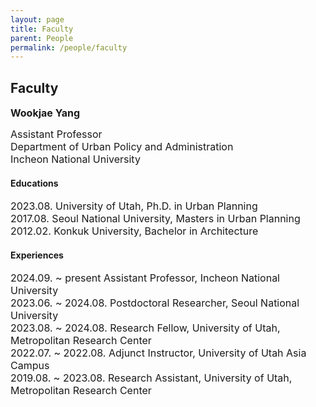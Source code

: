 ```yaml
---
layout: page
title: Faculty
parent: People
permalink: /people/faculty
---
```

## Faculty 
<span style="font-size: 16px;">**Wookjae Yang**</span>

<span style="font-size: 16px;">Assistant Professor</span>  
<span style="font-size: 16px;">Department of Urban Policy and Administration</span>  
<span style="font-size: 16px;">Incheon National University</span>

#### Educations  
<span style="font-size: 16px;">2023.08. University of Utah, Ph.D. in Urban Planning</span>  
<span style="font-size: 16px;">2017.08. Seoul National University, Masters in Urban Planning</span>  
<span style="font-size: 16px;">2012.02. Konkuk University, Bachelor in Architecture</span>

#### Experiences  
<span style="font-size: 16px;">2024.09. ~ present  Assistant Professor, Incheon National University</span>  
<span style="font-size: 16px;">2023.06. ~ 2024.08. Postdoctoral Researcher, Seoul National University</span>  
<span style="font-size: 16px;">2023.08. ~ 2024.08. Research Fellow, University of Utah, Metropolitan Research Center</span>  
<span style="font-size: 16px;">2022.07. ~ 2022.08. Adjunct Instructor, University of Utah Asia Campus</span>  
<span style="font-size: 16px;">2019.08. ~ 2023.08. Research Assistant, University of Utah, Metropolitan Research Center</span>


